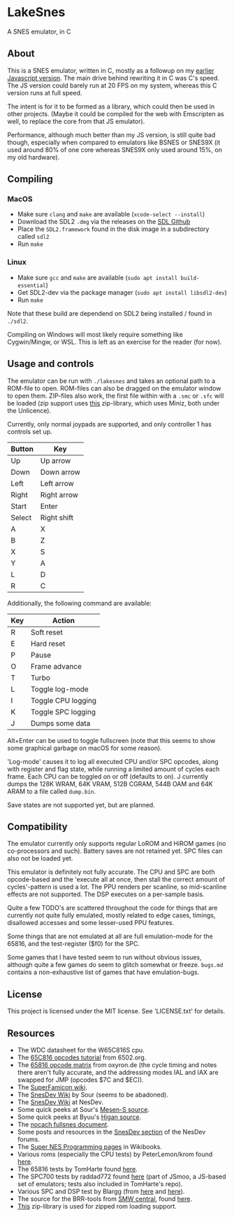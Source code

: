 # LakeSnes
A SNES emulator, in C

## About

This is a SNES emulator, written in C, mostly as a followup on my [earlier Javascript version](https://github.com/elzo-d/SnesJs). The main drive behind rewriting it in C was C's speed. The JS version could barely run at 20 FPS on my system, whereas this C version runs at full speed.

The intent is for it to be formed as a library, which could then be used in other projects. (Maybe it could be compiled for the web with Emscripten as well, to replace the core from that JS emulator).

Performance, although much better than my JS version, is still quite bad though, especially when compared to emulators like BSNES or SNES9X (it used around 80% of one core whereas SNES9X only used around 15%, on my old hardware).

## Compiling

### MacOS

- Make sure `clang` and `make` are available (`xcode-select --install`)
- Download the SDL2 `.dmg` via the releases on the [SDL Github](https://github.com/libsdl-org/SDL)
- Place the `SDL2.framework` found in the disk image in a subdirectory called `sdl2`
- Run `make`

### Linux

- Make sure `gcc` and `make` are available (`sudo apt install build-essential`)
- Get SDL2-dev via the package manager (`sudo apt install libsdl2-dev`)
- Run `make`

Note that these build are dependend on SDL2 being installed / found in `./sdl2`.

Compiling on Windows will most likely require something like Cygwin/Mingw, or WSL. This is left as an exercise for the reader (for now).

## Usage and controls

The emulator can be run with `./lakesnes` and takes an optional path to a ROM-file to open. ROM-files can also be dragged on the emulator window to open them. ZIP-files also work, the first file within with a `.smc` or `.sfc` will be loaded (zip support uses [this](https://github.com/kuba--/zip) zip-library, which uses Miniz, both under the Unlicence).

Currently, only normal joypads are supported, and only controller 1 has controls set up.

| Button | Key         |
| ------ | ----------- |
| Up     | Up arrow    |
| Down   | Down arrow  |
| Left   | Left arrow  |
| Right  | Right arrow |
| Start  | Enter       |
| Select | Right shift |
| A      | X           |
| B      | Z           |
| X      | S           |
| Y      | A           |
| L      | D           |
| R      | C           |

Additionally, the following command are available:

| Key | Action             |
| --- | ------------------ |
| R   | Soft reset         |
| E   | Hard reset         |
| P   | Pause              |
| O   | Frame advance      |
| T   | Turbo              |
| L   | Toggle log-mode    |
| I   | Toggle CPU logging |
| K   | Toggle SPC logging |
| J   | Dumps some data    |

Alt+Enter can be used to toggle fullscreen (note that this seems to show some graphical garbage on macOS for some reason).

'Log-mode' causes it to log all executed CPU and/or SPC opcodes, along with register and flag state, while running a limited amount of cycles each frame. Each CPU can be toggled on or off (defaults to on).
J currently dumps the 128K WRAM, 64K VRAM, 512B CGRAM, 544B OAM and 64K ARAM to a file called `dump.bin`.

Save states are not supported yet, but are planned.

## Compatibility

The emulator currently only supports regular LoROM and HiROM games (no co-processors and such).
Battery saves are not retained yet. SPC files can also not be loaded yet.

This emulator is definitely not fully accurate. The CPU and SPC are both opcode-based and the 'execute all at once, then stall the correct amount of cycles'-pattern is used a lot. The PPU renders per scanline, so mid-scanline effects are not supported. The DSP executes on a per-sample basis.

Quite a few TODO's are scattered throughout the code for things that are currently not quite fully emulated, mostly related to edge cases, timings, disallowed accesses and some lesser-used PPU features.

Some things that are not emulated at all are full emulation-mode for the 65816, and the test-register ($f0) for the SPC.

Some games that I have tested seem to run without obvious issues, although quite a few games do seem to glitch somewhat or freeze. `bugs.md` contains a non-exhaustive list of games that have emulation-bugs.

## License

This project is licensed under the MIT license. See 'LICENSE.txt' for details.

## Resources

- The WDC datasheet for the W65C816S cpu.
- The [65C816 opcodes tutorial](http://6502.org/tutorials/65c816opcodes.html) from 6502.org.
- The [65816 opcode matrix](http://www.oxyron.de/html/opcodes816.html) from oxyron.de (the cycle timing and notes there aren't fully accurate, and the addressing modes IAL and IAX are swapped for JMP (opcodes $7C and $EC)).
- The [SuperFamicon wiki](https://wiki.superfamicom.org).
- The [SnesDev Wiki](https://snesdev.mesen.ca/wiki/index.php?title=Main_Page) by Sour (seems to be abadoned).
- The [SnesDev Wiki](https://snes.nesdev.org/wiki/Main_Page) at NesDev.
- Some quick peeks at Sour's [Mesen-S source](https://github.com/SourMesen/Mesen-S).
- Some quick peeks at Byuu's [Higan source](https://github.com/byuu/higan).
- The [nocach fullsnes document](https://problemkaputt.de/fullsnes.txt).
- Some posts and resources in the [SnesDev section](https://forums.nesdev.org/viewforum.php?f=12) of the NesDev forums.
- The [Super NES Programming pages](https://en.wikibooks.org/wiki/Super_NES_Programming) in Wikibooks.
- Various roms (especially the CPU tests) by PeterLemon/krom found [here](https://github.com/PeterLemon/SNES).
- The 65816 tests by TomHarte found [here](https://github.com/TomHarte/ProcessorTests).
- The SPC700 tests by raddad772 found [here](https://github.com/raddad772/jsmoo/tree/main/misc/tests/GeneratedTests) (part of JSmoo, a JS-based set of emulators; tests also included in TomHarte's repo).
- Various SPC and DSP test by Blargg (from [here](https://forums.nesdev.org/viewtopic.php?f=12&t=10697&p=121027#p121027) and [here](https://forums.nesdev.org/viewtopic.php?f=12&t=18005)).
- The source for the BRR-tools from [SMW central](https://www.smwcentral.net), found [here](https://github.com/jimbo1qaz/BRRtools/tree/32-bit-samples).
- [This](https://github.com/kuba--/zip) zip-library is used for zipped rom loading support.
